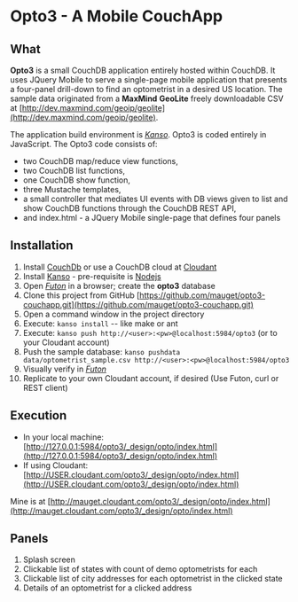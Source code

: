 Opto3 - A Mobile CouchApp 
==========================
What
--------------
**Opto3** is a small CouchDB application entirely hosted within CouchDB. It uses JQuery Mobile to serve a 
single-page mobile application that presents a four-panel drill-down to find an optometrist in 
a desired US location. The sample data originated from a **MaxMind** **GeoLite** freely downloadable CSV at
[http://dev.maxmind.com/geoip/geolite](http://dev.maxmind.com/geoip/geolite).

The application build environment is [*Kanso*](http://kan.so/). Opto3 is coded entirely
in JavaScript. The Opto3 code consists of:

* two CouchDB map/reduce view functions,
* two CouchDB list functions,
* one CouchDB show function,
* three Mustache templates,
* a small controller that mediates UI events with DB views given to list and show CouchDB functions through the CouchDB REST API,
* and index.html - a JQuery Mobile single-page that defines four panels

Installation
------------
1. Install [CouchDb](http://couchdb.apache.org/) or use a CouchDB cloud at [Cloudant](https://cloudant.com/)
2. Install [Kanso](http://kan.so/) - pre-requisite is [Nodejs](http://nodejs.org/)
3. Open [*Futon*](http://127.0.0.1:5984/_utils/) in a browser; create the **opto3** database
4. Clone this project from GitHub [https://github.com/mauget/opto3-couchapp.git](https://github.com/mauget/opto3-couchapp.git)
5. Open a command window in the project directory
6. Execute: `kanso install` -- like make or ant
7. Execute: `kanso push http://<user>:<pw>@localhost:5984/opto3` (or to your Cloudant account)
8. Push the sample database: `kanso pushdata data/optometrist_sample.csv http://<user>:<pw>@localhost:5984/opto3`
9. Visually verify in [*Futon*](http://127.0.0.1:5984/_utils/)
10. Replicate to your own Cloudant account, if desired (Use Futon, curl or REST client) 
  
Execution
-----------
* In your local machine: [http://127.0.0.1:5984/opto3/_design/opto/index.html](http://127.0.0.1:5984/opto3/_design/opto/index.html)
* If using Cloudant: [http://USER.cloudant.com/opto3/_design/opto/index.html](http://USER.cloudant.com/opto3/_design/opto/index.html)

Mine is at [http://mauget.cloudant.com/opto3/_design/opto/index.html](http://mauget.cloudant.com/opto3/_design/opto/index.html)
	
Panels
------------
1. Splash screen
2. Clickable list of states with count of demo optometrists for each
3. Clickable list of city addresses for each optometrist in the clicked state
4. Details of an optometrist for a clicked address
